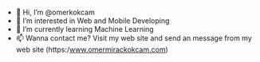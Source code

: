 - 👋 Hi, I’m @omerkokcam
- 👀 I’m interested in Web and Mobile Developing
- 🌱 I’m currently learning Machine Learning
- 📫 Wanna contact me? Visit my web site and send an message from my web site (https:/www.omermirackokcam.com)

